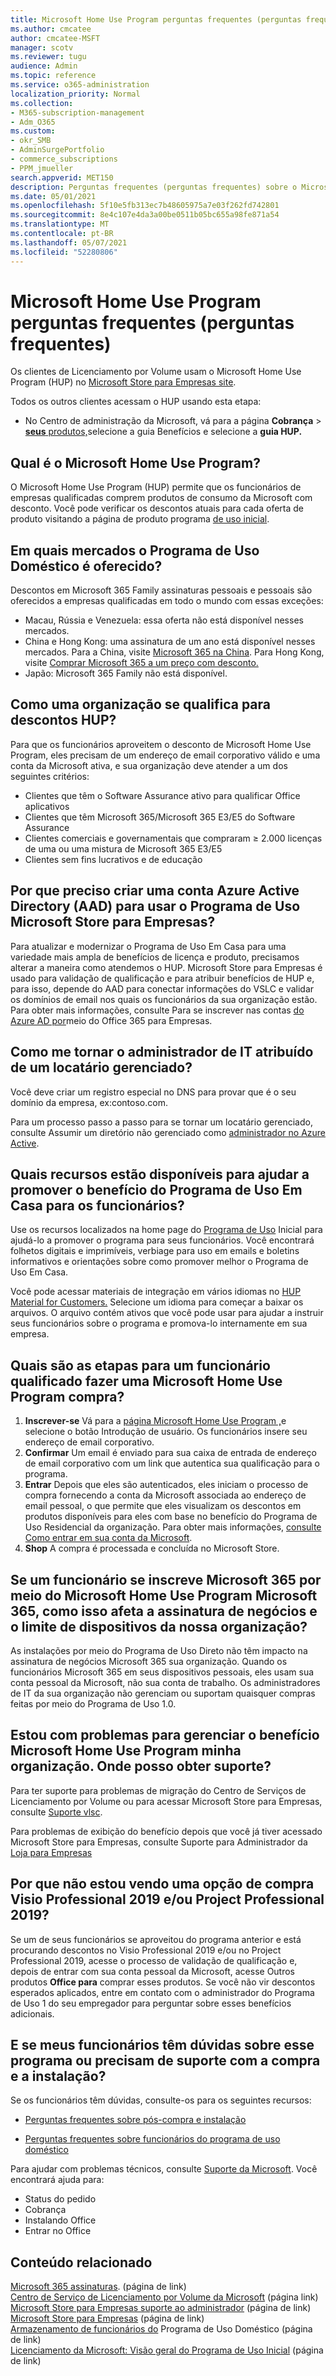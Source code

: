 ```yaml
---
title: Microsoft Home Use Program perguntas frequentes (perguntas frequentes)
ms.author: cmcatee
author: cmcatee-MSFT
manager: scotv
ms.reviewer: tugu
audience: Admin
ms.topic: reference
ms.service: o365-administration
localization_priority: Normal
ms.collection:
- M365-subscription-management
- Adm_O365
ms.custom:
- okr_SMB
- AdminSurgePortfolio
- commerce_subscriptions
- PPM_jmueller
search.appverid: MET150
description: Perguntas frequentes (perguntas frequentes) sobre o Microsoft Home Use Program.
ms.date: 05/01/2021
ms.openlocfilehash: 5f10e5fb313ec7b48605975a7e03f262fd742801
ms.sourcegitcommit: 8e4c107e4da3a00be0511b05bc655a98fe871a54
ms.translationtype: MT
ms.contentlocale: pt-BR
ms.lasthandoff: 05/07/2021
ms.locfileid: "52280806"
---
```

# <a name="microsoft-home-use-program-frequently-asked-questions-faq"></a>Microsoft Home Use Program perguntas frequentes (perguntas frequentes)

Os clientes de Licenciamento por Volume usam o Microsoft Home Use Program (HUP) no [Microsoft Store para Empresas site](https://go.microsoft.com/fwlink/?linkid=2139192).

Todos os outros clientes acessam o HUP usando esta etapa:

- No Centro de administração da Microsoft, vá para a página **Cobrança**  >  [**seus** produtos,](https://go.microsoft.com/fwlink/p/?linkid=842054)selecione a guia Benefícios e selecione a **guia HUP.** 

## <a name="what-is-the-microsoft-home-use-program"></a>Qual é o Microsoft Home Use Program?

O Microsoft Home Use Program (HUP) permite que os funcionários de empresas qualificadas comprem produtos de consumo da Microsoft com desconto. Você pode verificar os descontos atuais para cada oferta de produto visitando a página de produto programa [de uso inicial](https://www.microsoft.com/home-use-program).

## <a name="in-which-markets-is-the-home-use-program-offered"></a>Em quais mercados o Programa de Uso Doméstico é oferecido?

Descontos em Microsoft 365 Family assinaturas pessoais e pessoais são oferecidos a empresas qualificadas em todo o mundo com essas exceções:

- Macau, Rússia e Venezuela: essa oferta não está disponível nesses mercados.
- China e Hong Kong: uma assinatura de um ano está disponível nesses mercados. Para a China, visite [Microsoft 365 na China](https://www.microsoftstore.com.cn/home-use-program/invite). Para Hong Kong, visite [Comprar Microsoft 365 a um preço com desconto.](https://www.microsoftestore.com.hk/partner/hup?locale=en_HK)
- Japão: Microsoft 365 Family não está disponível.

## <a name="how-does-an-organization-qualify-for-hup-discounts"></a>Como uma organização se qualifica para descontos HUP?

Para que os funcionários aproveitem o desconto de Microsoft Home Use Program, eles precisam de um endereço de email corporativo válido e uma conta da Microsoft ativa, e sua organização deve atender a um dos seguintes critérios:

- Clientes que têm o Software Assurance ativo para qualificar Office aplicativos
- Clientes que têm Microsoft 365/Microsoft 365 E3/E5 do Software Assurance
- Clientes comerciais e governamentais que compraram ≥ 2.000 licenças de uma ou uma mistura de Microsoft 365 E3/E5
- Clientes sem fins lucrativos e de educação

## <a name="why-do-i-have-to-create-an-azure-active-directory-aad-account-to-use-the-home-use-program-microsoft-store-for-business"></a>Por que preciso criar uma conta Azure Active Directory (AAD) para usar o Programa de Uso Microsoft Store para Empresas?

Para atualizar e modernizar o Programa de Uso Em Casa para uma variedade mais ampla de benefícios de licença e produto, precisamos alterar a maneira como atendemos o HUP. Microsoft Store para Empresas é usado para validação de qualificação e para atribuir benefícios de HUP e, para isso, depende do AAD para conectar informações do VSLC e validar os domínios de email nos quais os funcionários da sua organização estão. Para obter mais informações, consulte Para se inscrever nas contas [do Azure AD por](/microsoft-store/sign-up-microsoft-store-for-business#o365-welcome)meio do Office 365 para Empresas.

## <a name="how-do-i-become-the-assigned-it-admin-of-a-managed-tenant"></a>Como me tornar o administrador de IT atribuído de um locatário gerenciado?

Você deve criar um registro especial no DNS para provar que é o seu domínio da empresa, ex:contoso.com.

Para um processo passo a passo para se tornar um locatário gerenciado, consulte Assumir um diretório não gerenciado como [administrador no Azure Active](/azure/active-directory/users-groups-roles/domains-admin-takeover).

## <a name="what-resources-are-available-to-help-promote-the-home-use-program-benefit-to-employees"></a>Quais recursos estão disponíveis para ajudar a promover o benefício do Programa de Uso Em Casa para os funcionários?

Use os recursos localizados na home page do [Programa de Uso](https://www.microsoft.com/home-use-program/resources) Inicial para ajudá-lo a promover o programa para seus funcionários. Você encontrará folhetos digitais e imprimíveis, verbiage para uso em emails e boletins informativos e orientações sobre como promover melhor o Programa de Uso Em Casa.

Você pode acessar materiais de integração em vários idiomas no [HUP Material for Customers.](https://microsofteur.sharepoint.com/teams/HUPMaterial) Selecione um idioma para começar a baixar os arquivos. O arquivo contém ativos que você pode usar para ajudar a instruir seus funcionários sobre o programa e promova-lo internamente em sua empresa.

## <a name="what-are-the-steps-for-an-eligible-employee-to-make-a-microsoft-home-use-program-purchase"></a>Quais são as etapas para um funcionário qualificado fazer uma Microsoft Home Use Program compra?

1. **Inscrever-se** Vá para a [página Microsoft Home Use Program ,](https://www.microsoft.com/home-use-program)e selecione o botão Introdução de usuário. Os funcionários insere seu endereço de email corporativo.
2. **Confirmar**  Um email é enviado para sua caixa de entrada de endereço de email corporativo com um link que autentica sua qualificação para o programa.
3. **Entrar** Depois que eles são autenticados, eles iniciam o processo de compra fornecendo a conta da Microsoft associada ao endereço de email pessoal, o que permite que eles visualizam os descontos em produtos disponíveis para eles com base no benefício do Programa de Uso Residencial da organização. Para obter mais informações, [consulte Como entrar em sua conta da Microsoft](https://support.microsoft.com/help/4028195/microsoft-account-sign-in).
4. **Shop** A compra é processada e concluída no Microsoft Store.

## <a name="if-an-employee-subscribes-to-microsoft-365-through-the-microsoft-home-use-program-how-does-this-impact-our-organizations-microsoft-365-business-subscription-and-device-limit"></a>Se um funcionário se inscreve Microsoft 365 por meio do Microsoft Home Use Program Microsoft 365, como isso afeta a assinatura de negócios e o limite de dispositivos da nossa organização?

As instalações por meio do Programa de Uso Direto não têm impacto na assinatura de negócios Microsoft 365 sua organização. Quando os funcionários Microsoft 365 em seus dispositivos pessoais, eles usam sua conta pessoal da Microsoft, não sua conta de trabalho. Os administradores de IT da sua organização não gerenciam ou suportam quaisquer compras feitas por meio do Programa de Uso 1.0.

## <a name="im-having-trouble-managing-my-organizations-microsoft-home-use-program-benefit-where-can-i-get-support"></a>Estou com problemas para gerenciar o benefício Microsoft Home Use Program minha organização. Onde posso obter suporte?

Para ter suporte para problemas de migração do Centro de Serviços de Licenciamento por Volume ou para acessar Microsoft Store para Empresas, consulte [Suporte vlsc](https://www.microsoft.com/Licensing/servicecenter/default.aspx?wa=wsignin1.0).

Para problemas de exibição do benefício depois que você já tiver acessado Microsoft Store para Empresas, consulte Suporte para Administrador da [Loja para Empresas](/microsoft-store/)

## <a name="why-am-i-not-seeing-an-option-to-purchase-visio-professional-2019-andor-project-professional-2019"></a>Por que não estou vendo uma opção de compra Visio Professional 2019 e/ou Project Professional 2019?

Se um de seus funcionários se aproveitou do programa anterior e está procurando descontos no Visio Professional 2019 e/ou no Project Professional 2019, acesse o processo de validação de qualificação e, depois de entrar com sua conta pessoal da Microsoft, acesse Outros produtos **Office para** comprar esses produtos. Se você não vir descontos esperados aplicados, entre em contato com o administrador do Programa de Uso 1 do seu empregador para perguntar sobre esses benefícios adicionais.

## <a name="what-if-my-employees-have-questions-about-this-program-or-need-support-with-purchasing-and-installation"></a>E se meus funcionários têm dúvidas sobre esse programa ou precisam de suporte com a compra e a instalação?

Se os funcionários têm dúvidas, consulte-os para os seguintes recursos:

- [Perguntas frequentes sobre pós-compra e instalação](https://products.office.com/microsoft-office-for-home-and-school-faq)

- [Perguntas frequentes sobre funcionários do programa de uso doméstico](https://www.microsoft.com/home-use-program/frequently-asked-questions)

 Para ajudar com problemas técnicos, consulte [Suporte da Microsoft](https://support.microsoft.com/). Você encontrará ajuda para:

- Status do pedido
- Cobrança
- Instalando Office
- Entrar no Office

## <a name="related-content"></a>Conteúdo relacionado

[Microsoft 365 assinaturas](https://www.microsoft.com/home-use-program/). (página de link)\
[Centro de Serviço de Licenciamento por Volume da Microsoft](https://www.microsoft.com/Licensing/servicecenter/default.aspx?wa=wsignin1.0) (página link)\
[Microsoft Store para Empresas suporte ao administrador](/microsoft-store/) (página de link)\
[Microsoft Store para Empresas](https://go.microsoft.com/fwlink/?linkid=2139192) (página de link)\
[Armazenamento de funcionários do](https://www.microsoft.com/home-use-program) Programa de Uso Doméstico (página de link)\
[Licenciamento da Microsoft: Visão geral do Programa de Uso Inicial](https://www.microsoft.com/licensing/licensing-programs/software-assurance-by-benefits?activetab=software-assurance-by-benefits-tab:primaryr4) (página de link)
